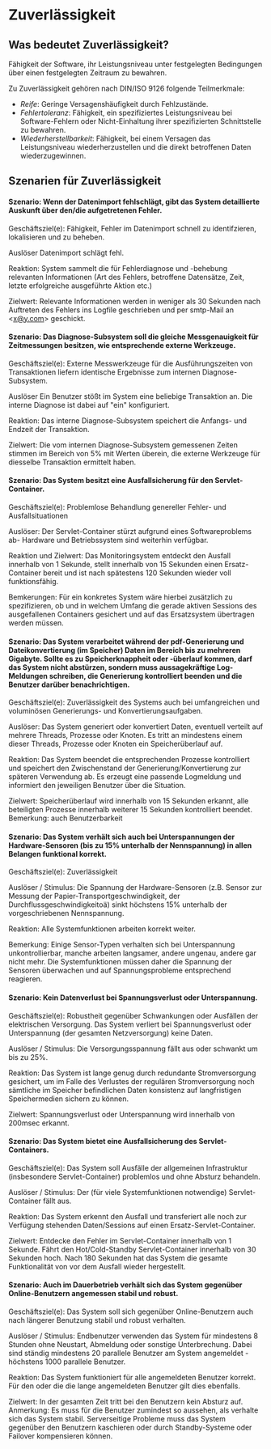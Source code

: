 
# Zuverlässigkeit

## Was bedeutet Zuverlässigkeit?
Fähigkeit der Software, ihr Leistungsniveau unter festgelegten Bedingungen über einen festgelegten Zeitraum zu bewahren.

Zu Zuverlässigkeit gehören nach DIN/ISO 9126 folgende Teilmerkmale:
* _Reife_: Geringe Versagenshäufigkeit durch Fehlzustände.
* _Fehlertoleranz_: Fähigkeit, ein spezifiziertes Leistungsniveau bei Software-Fehlern oder Nicht-Einhaltung ihrer spezifizierten Schnittstelle zu bewahren.
* _Wiederherstellbarkeit_: Fähigkeit, bei einem Versagen das Leistungsniveau wiederherzustellen und die direkt betroffenen Daten wiederzugewinnen.




## Szenarien für Zuverlässigkeit

#### Szenario: Wenn der Datenimport fehlschlägt, gibt das System detaillierte Auskunft über den/die aufgetretenen Fehler. 

Geschäftsziel(e):
Fähigkeit, Fehler im Datenimport schnell zu identifzieren, lokalisieren und zu beheben.

Auslöser
Datenimport schlägt fehl.

Reaktion:
System sammelt die für Fehlerdiagnose und -behebung relevanten Informationen (Art des Fehlers, betroffene Datensätze, Zeit, letzte erfolgreiche ausgeführte Aktion etc.)

Zielwert:
Relevante Informationen werden in weniger als 30 Sekunden nach Auftreten des Fehlers ins Logfile geschrieben und per smtp-Mail an <[x@y.com](mailto:x@y.com)> geschickt.


#### Szenario: Das Diagnose-Subsystem soll die gleiche Messgenauigkeit für Zeitmessungen besitzen, wie entsprechende externe Werkzeuge. 

Geschäftsziel(e):
Externe Messwerkzeuge für die Ausführungszeiten von Transaktionen liefern identische Ergebnisse zum internen Diagnose-Subsystem.

Auslöser
Ein Benutzer stößt im System eine beliebige Transaktion an. Die interne Diagnose ist dabei auf "ein" konfiguriert.

Reaktion:
Das interne Diagnose-Subsystem speichert die Anfangs- und Endzeit der Transaktion.

Zielwert:
Die vom internen Diagnose-Subsystem gemessenen Zeiten stimmen im Bereich von 5% mit Werten überein, die externe Werkzeuge für diesselbe Transaktion ermittelt haben.


#### Szenario: Das System besitzt eine Ausfallsicherung für den Servlet-Container. 

Geschäftsziel(e):
Problemlose Behandlung genereller Fehler- und Ausfallsituationen

Auslöser:
Der Servlet-Container stürzt aufgrund eines Softwareproblems ab-
Hardware und Betriebssystem sind weiterhin verfügbar. 

Reaktion und Zielwert:
Das Monitoringsystem entdeckt den Ausfall innerhalb von 1 Sekunde, stellt innerhalb von 15 Sekunden einen Ersatz-Container bereit und ist nach spätestens 120 Sekunden wieder voll funktionsfähig.

Bemkerungen:
Für ein konkretes System wäre hierbei zusätzlich zu spezifizieren, ob und in welchem Umfang die gerade aktiven Sessions des ausgefallenen Containers gesichert und auf das Ersatzsystem übertragen werden müssen.


#### Szenario: Das System verarbeitet während der pdf-Generierung und Dateikonvertierung (im Speicher) Daten im Bereich bis zu mehreren Gigabyte. Sollte es zu Speicherknappheit oder -überlauf kommen, darf das System nicht abstürzen, sondern muss aussagekräftige Log-Meldungen schreiben, die Generierung kontrolliert beenden und die Benutzer darüber benachrichtigen. 

Geschäftsziel(e):
Zuverlässigkeit des Systems auch bei umfangreichen und voluminösen Generierungs- und Konvertierungsaufgaben.

Auslöser:
Das System generiert oder konvertiert Daten, eventuell verteilt auf mehrere Threads, Prozesse oder Knoten. Es tritt an mindestens einem dieser Threads, Prozesse oder Knoten ein Speicherüberlauf auf.

Reaktion:
Das System beendet die entsprechenden Prozesse kontrolliert und speichert den Zwischenstand der Generierung/Konvertierung zur späteren Verwendung ab. Es erzeugt eine passende Logmeldung und informiert den jeweiligen Benutzer über die Situation. 

Zielwert:
Speicherüberlauf wird innerhalb von 15 Sekunden erkannt, alle beteiligten Prozesse innerhalb weiterer 15 Sekunden kontrolliert beendet.
Bemerkung: auch Benutzerbarkeit

#### Szenario: Das System verhält sich auch bei Unterspannungen der Hardware-Sensoren (bis zu 15% unterhalb der Nennspannung) in allen Belangen funktional korrekt. 

Geschäftsziel(e):
Zuverlässigkeit

Auslöser / Stimulus:
Die Spannung der Hardware-Sensoren (z.B. Sensor zur Messung der Papier-Transportgeschwindigkeit, der Durchflussgeschwindigkeitoä) sinkt höchstens 15% unterhalb der vorgeschriebenen Nennspannung.

Reaktion:
Alle Systemfunktionen arbeiten korrekt weiter.

Bemerkung: Einige Sensor-Typen verhalten sich bei Unterspannung unkontrollierbar, manche arbeiten langsamer, andere ungenau, andere gar nicht mehr. Die Systemfunktionen müssen daher die Spannung der Sensoren überwachen und auf Spannungsprobleme entsprechend reagieren.

#### Szenario: Kein Datenverlust bei Spannungsverlust oder Unterspannung. 

Geschäftsziel(e):
Robustheit gegenüber Schwankungen oder Ausfällen der elektrischen Versorgung. Das System verliert bei Spannungsverlust oder Unterspannung (der gesamten Netzversorgung) keine Daten.

Auslöser / Stimulus:
Die Versorgungsspannung fällt aus oder schwankt um bis zu 25%.

Reaktion:
Das System ist lange genug durch redundante Stromversorgung gesichert, um im Falle des Verlustes der regulären Stromversorgung noch sämtliche im Speicher befindlichen Daten konsistenz auf langfristigen Speichermedien sichern zu können.

Zielwert:
Spannungsverlust oder Unterspannung wird innerhalb von 200msec erkannt.


#### Szenario: Das System bietet eine Ausfallsicherung des Servlet-Containers. 

Geschäftsziel(e):
Das System soll Ausfälle der allgemeinen Infrastruktur (insbesondere Servlet-Container) problemlos und ohne Absturz behandeln.

Auslöser / Stimulus:
Der (für viele Systemfunktionen notwendige) Servlet-Container fällt aus.

Reaktion:
Das System erkennt den Ausfall und transferiert alle noch zur Verfügung stehenden Daten/Sessions auf einen Ersatz-Servlet-Container.

Zielwert:
Entdecke den Fehler im Servlet-Container innerhalb von 1 Sekunde.
Fährt den Hot/Cold-Standby Servlet-Container innerhalb von 30 Sekunden hoch.
Nach 180 Sekunden hat das System die gesamte Funktionalität von vor dem Ausfall wieder hergestellt. 


#### Szenario: Auch im Dauerbetrieb verhält sich das System gegenüber Online-Benutzern angemessen stabil und robust.

Geschäftsziel(e):
Das System soll sich gegenüber Online-Benutzern auch nach längerer Benutzung stabil und robust verhalten. 

Auslöser / Stimulus:
Endbenutzer verwenden das System für mindestens 8 Stunden ohne Neustart, Abmeldung oder sonstige Unterbrechung.
Dabei sind ständig mindestens 20 parallele Benutzer am System angemeldet - höchstens 1000 parallele Benutzer.

Reaktion:
Das System funktioniert für alle angemeldeten Benutzer korrekt.
Für den oder die die lange angemeldeten Benutzer gilt dies ebenfalls.

Zielwert:
In der gesamten Zeit tritt bei den Benutzern kein Absturz auf.
Anmerkung: Es muss für die Benutzer zumindest so aussehen, als verhalte sich das System stabil. Serverseitige Probleme muss das System gegenüber den Benutzern kaschieren oder durch Standby-Systeme oder Failover kompensieren können.


